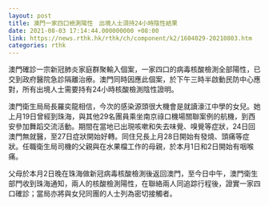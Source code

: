 ```yaml
---
layout: post
title: 澳門一家四口檢測陽性　出境人士須持24小時陰性結果
date: 2021-08-03 17:14:44.000000000 +08:00
link: https://news.rthk.hk/rthk/ch/component/k2/1604029-20210803.htm
categories: rthk
---
```


澳門確診一宗新冠肺炎家庭群聚輸入個案，一家四口的病毒核酸檢測全部陽性，已交到政府醫院急診隔離治療。澳門同時因應此個案，於下午三時半啟動民防中心應對，所有出境人士需要持有24小時核酸檢測陰性證明。

澳門衛生局局長羅奕龍相信，今次的感染源頭很大機會是就讀濠江中學的女兒。她上月19日曾經到珠海，與其他29名團員乘坐南京祿口機場關聯案例的航機，到西安參加舞蹈交流活動。期間在當地已出現咳嗽和失去味覺、嗅覺等症狀，24日回澳門無就醫，至27日症狀開始好轉。同住兄長上月28日開始有發燒、頭痛等症狀。任職衛生局司機的父親與在水果檔工作的母親，於本月1日和2日開始有咽喉痛。

父母於本月2日晚在珠海做新冠病毒核酸檢測後返回澳門，至今日中午，澳門衛生部門收到珠海通知，兩人的核酸檢測陽性，在聯絡兩人同追踪行程後，證實一家四口確診；當局亦將與女兒同團的人士列為密切接觸者。
